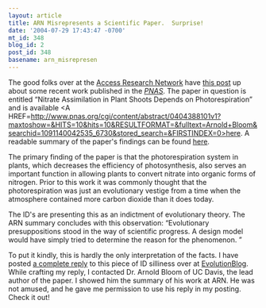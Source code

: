 ```yaml
---
layout: article
title: ARN Misrepresents a Scientific Paper.  Surprise!
date: '2004-07-29 17:43:47 -0700'
mt_id: 348
blog_id: 2
post_id: 348
basename: arn_misrepresen
---
```

The good folks over at the <A HREF=http://www.arn.org>Access Research Network</A> have <A HREF=http://www.arn.org/docs2/news/Magnuson072204.htm>this post</A> up about some recent work published in the <A HREF=http://www.pnas.org><I>PNAS</I></A>.  The paper in question is entitled &ldquo;Nitrate Assimilation in Plant Shoots Depends on Photorespiration&rdquo; and is available <A HREF=http://www.pnas.org/cgi/content/abstract/0404388101v1?maxtoshow=&HITS=10&hits=10&RESULTFORMAT=&fulltext=Arnold+Bloom&searchid=1091140042535_6730&stored_search=&FIRSTINDEX=0>here</A>.  A readable summary of the paper's findings can be found <A HREF=http://www.eurekalert.org/pub_releases/2004-07/uoc--prn072104.php>here</A>.

The primary finding of the paper is that the photorespiration system in plants, which decreases the efficiency of photosynthesis, also serves an important function in allowing plants to convert nitrate into organic forms of nitrogen.  Prior to this work it was commonly thought that the photorespiration was just an evolutionary vestige from a time when the atmosphere contained more carbon dioxide than it does today.  

The ID's are presenting this as an indictment of evolutionary theory.  The ARN summary concludes with this observation: &ldquo;Evolutionary presuppositions stood in the way of scientific progress. A design model would have simply tried to determine the reason for the phenomenon. &rdquo;

To put it kindly, this is hardly the only interpretation of the facts.  I have posted <A HREF=http://evolutionblog.blogspot.com/2004/07/nitrate-assimilation-in-plant-shoots.html>a complete reply</A> to this piece of ID silliness over at <A HREF=http://evolutionblog.blogspot.com>EvolutionBlog</A>.  While crafting my reply, I contacted Dr. Arnold Bloom of UC Davis, the lead author of the paper.  I showed him the summary of his work at ARN.  He was not amused, and he gave me permission to use his reply in my posting.  Check it out! 

